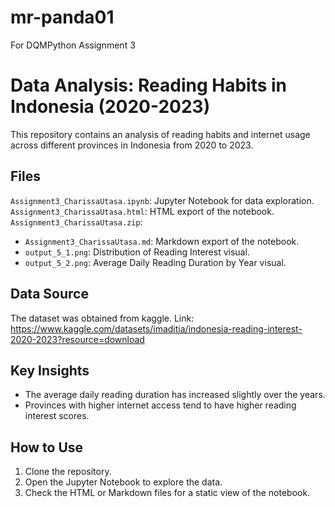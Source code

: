 # mr-panda01
For DQMPython Assignment 3

# Data Analysis: Reading Habits in Indonesia (2020-2023)

This repository contains an analysis of reading habits and internet usage across different provinces in Indonesia from 2020 to 2023.

## Files
`Assignment3_CharissaUtasa.ipynb`: Jupyter Notebook for data exploration.
`Assignment3_CharissaUtasa.html`: HTML export of the notebook.
`Assignment3_CharissaUtasa.zip`:
- `Assignment3_CharissaUtasa.md`: Markdown export of the notebook.
- `output_5_1.png`: Distribution of Reading Interest visual.
- `output_5_2.png`: Average Daily Reading Duration by Year visual.

## Data Source
The dataset was obtained from kaggle.
Link: https://www.kaggle.com/datasets/imaditia/indonesia-reading-interest-2020-2023?resource=download

## Key Insights
- The average daily reading duration has increased slightly over the years.
- Provinces with higher internet access tend to have higher reading interest scores.

## How to Use
1. Clone the repository.
2. Open the Jupyter Notebook to explore the data.
3. Check the HTML or Markdown files for a static view of the notebook.
